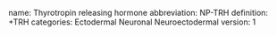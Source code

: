 name: Thyrotropin releasing hormone
abbreviation: NP-TRH
definition: +TRH
categories: Ectodermal Neuronal Neuroectodermal
version: 1
